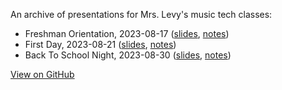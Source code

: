 
An archive of presentations for Mrs. Levy's music tech classes:

- Freshman Orientation, 2023-08-17 ([slides](https://colganmusictech.github.io/presentations/freshman-orientation/), [notes](https://colganmusictech.github.io/presentations/freshman-orientation/speaker-notes.html))
- First Day, 2023-08-21 ([slides](https://colganmusictech.github.io/presentations/first-day/), [notes](https://colganmusictech.github.io/presentations/first-day/speaker-notes.html))
- Back To School Night, 2023-08-30 ([slides](https://colganmusictech.github.io/presentations/back-to-school-night/), [notes](https://colganmusictech.github.io/presentations/back-to-school-night/speaker-notes.html))

[View on GitHub](https://github.com/colganmusictech/presentations)